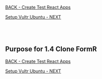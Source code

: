 
<!-- ------------------------------------------------------------------------- -->

<div class="page-back">

[BACK - Create Test React Apps](/Setup/purposes/pfr0102_Test-React-Apps.md)
</div><div class="page-next">

[Setup Vultr Ubuntu - NEXT](/Setup/purposes/pfr0301_Setup-Vultr-Ubuntu.md)
</div><div style="margin-top:35px">&nbsp;</div> 

<!-- ------------------------------------------------------------------------- -->

## Purpose for 1.4 Clone FormR


<!-- ------------------------------------------------------------------------- -->

<div class="page-back">

[BACK - Create Test React Apps](/Setup/purposes/pfr0102_Test-React-Apps.md)
</div><div class="page-next">

[Setup Vultr Ubuntu - NEXT](/Setup/purposes/pfr0301_Setup-Vultr-Ubuntu.md)
</div>

<!-- ------------------------------------------------------------------------- -->

